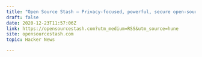 ```yaml
---
title: "Open Source Stash – Privacy-focused, powerful, secure open-source alternatives"
draft: false
date: 2020-12-23T11:57:06Z
link: https://opensourcestash.com?utm_medium=RSS&utm_source=hune
site: opensourcestash.com
topic: Hacker News  

---
```

